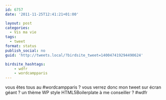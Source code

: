 ```yaml
---
id: 6757
date: '2011-11-25T12:41:21+01:00'

layout: post
categories:
  - Vis ma vie
tags:
  - tweet
format: status
publish_social: no
guid: 'http://tweets.local/?birdsite_tweet=140047419294490624'

birdsite_hashtags:
    - wdfr
    - wordcampparis
---
```


vous êtes tous au #wordcampparis ? vous verrez donc mon tweet sur écran géant ? un thème WP style HTML5Boilerplate à me conseiller ? #wdfr